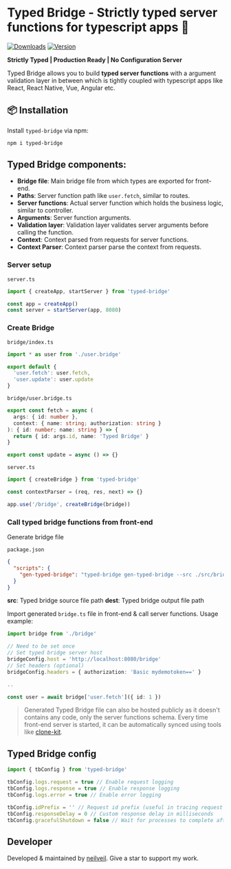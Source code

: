 # Typed Bridge - Strictly typed server functions for typescript apps 🚀

[![Downloads](https://img.shields.io/npm/dm/typed-bridge.svg)](https://www.npmjs.com/package/typed-bridge) [![Version](https://img.shields.io/npm/v/typed-bridge.svg)](https://www.npmjs.com/package/typed-bridge)

**Strictly Typed | Production Ready | No Configuration Server**

Typed Bridge allows you to build **typed server functions** with a argument validation layer in between which is tightly coupled with typescript apps like React, React Native, Vue, Angular etc.

## 📦 Installation

Install `typed-bridge` via npm:

```bash
npm i typed-bridge
```

## Typed Bridge components:

- **Bridge file**: Main bridge file from which types are exported for front-end.
- **Paths**: Server function path like `user.fetch`, similar to routes.
- **Server functions**: Actual server function which holds the business logic, similar to controller.
- **Arguments**: Server function arguments.
- **Validation layer**: Validation layer validates server arguments before calling the function.
- **Context**: Context parsed from requests for server functions.
- **Context Parser**: Context parser parse the context from requests.

### Server setup

`server.ts`

```ts
import { createApp, startServer } from 'typed-bridge'

const app = createApp()
const server = startServer(app, 8080)
```

### Create Bridge

`bridge/index.ts`

```ts
import * as user from './user.bridge'

export default {
  'user.fetch': user.fetch,
  'user.update': user.update
}
```

`bridge/user.bridge.ts`

```ts
export const fetch = async (
  args: { id: number },
  context: { name: string; authorization: string }
): { id: number; name: string } => {
  return { id: args.id, name: 'Typed Bridge' }
}

export const update = async () => {}
```

`server.ts`

```ts
import { createBridge } from 'typed-bridge'

const contextParser = (req, res, next) => {}

app.use('/bridge', createBridge(bridge))
```

### Call typed bridge functions from front-end

Generate bridge file

`package.json`

```json
{
  "scripts": {
    "gen-typed-bridge": "typed-bridge gen-typed-bridge --src ./src/bridge/index.ts --dest ./bridge.ts"
  }
}
```

**src**: Typed bridge source file path
**dest**: Typed bridge output file path

Import generated `bridge.ts` file in front-end & call server functions. Usage example:

```ts
import bridge from './bridge'

// Need to be set once
// Set typed bridge server host
bridgeConfig.host = 'http://localhost:8080/bridge'
// Set headers (optional)
bridgeConfig.headers = { authorization: 'Basic mydemotoken==' }

..

const user = await bridge['user.fetch']({ id: 1 })
```

> Generated Typed Bridge file can also be hosted publicly as it doesn't contains any code, only the server functions schema. Every time front-end server is started, it can be automatically synced using tools like [clone-kit](https://www.npmjs.com/package/clone-kit).

## Typed Bridge config

```ts
import { tbConfig } from 'typed-bridge'

tbConfig.logs.request = true // Enable request logging
tbConfig.logs.response = true // Enable response logging
tbConfig.logs.error = true // Enable error logging

tbConfig.idPrefix = '' // Request id prefix (useful in tracing request in microservice architecture)
tbConfig.responseDelay = 0 // Custom response delay in milliseconds
tbConfig.gracefulShutdown = false // Wait for processes to complete after shutdown
```

## Developer

Developed & maintained by [neilveil](https://github.com/neilveil). Give a star to support my work.
